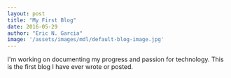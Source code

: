 ```yaml
---
layout: post
title: "My First Blog"
date: 2016-05-29
author: "Eric N. Garcia"
image: '/assets/images/mdl/default-blog-image.jpg'
---
```


I'm working on documenting my progress and passion for technology.  This is the first blog I have ever wrote or posted.
